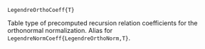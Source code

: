 ```
LegendreOrthoCoeff{T}
```

Table type of precomputed recursion relation coefficients for the orthonormal normalization. Alias for `LegendreNormCoeff{LegendreOrthoNorm,T}`.
